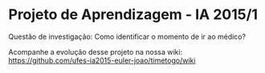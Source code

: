 # Projeto de Aprendizagem - IA 2015/1

Questão de investigação: Como identificar o momento de ir ao médico?

Acompanhe a evolução desse projeto na nossa wiki: https://github.com/ufes-ia2015-euler-joao/timetogo/wiki
